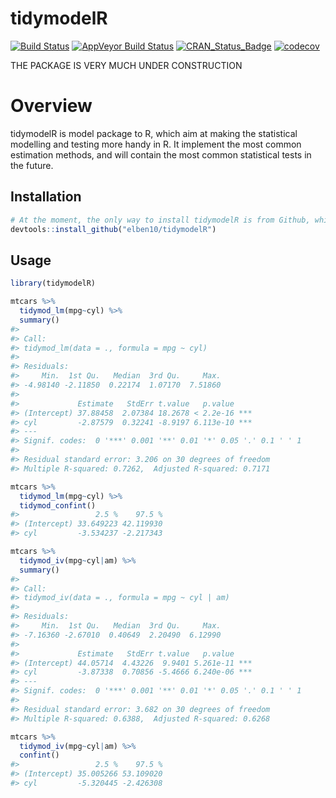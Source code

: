 
tidymodelR
==========

[![Build Status](https://travis-ci.org/elben10/tidymodelR.svg?branch=master)](https://travis-ci.org/elben10/tidymodelR) [![AppVeyor Build Status](https://ci.appveyor.com/api/projects/status/github/elben10/tidymodelR?branch=master&svg=true)](https://ci.appveyor.com/project/elben10/tidymodelR) [![CRAN\_Status\_Badge](http://www.r-pkg.org/badges/version/tidymodelR)](https://cran.r-project.org/package=tidymodelR) [![codecov](https://codecov.io/gh/elben10/tidymodelr/branch/master/graph/badge.svg)](https://codecov.io/gh/elben10/tidymodelr)

THE PACKAGE IS VERY MUCH UNDER CONSTRUCTION

Overview
========

tidymodelR is model package to R, which aim at making the statistical modelling and testing more handy in R. It implement the most common estimation methods, and will contain the most common statistical tests in the future.

Installation
------------

``` r
# At the moment, the only way to install tidymodelR is from Github, which can be installed by:
devtools::install_github("elben10/tidymodelR")
```

Usage
-----

``` r
library(tidymodelR)

mtcars %>%
  tidymod_lm(mpg~cyl) %>%
  summary()
#> 
#> Call:
#> tidymod_lm(data = ., formula = mpg ~ cyl)
#> 
#> Residuals:
#>     Min.  1st Qu.   Median  3rd Qu.     Max. 
#> -4.98140 -2.11850  0.22174  1.07170  7.51860 
#> 
#>             Estimate   StdErr t.value   p.value    
#> (Intercept) 37.88458  2.07384 18.2678 < 2.2e-16 ***
#> cyl         -2.87579  0.32241 -8.9197 6.113e-10 ***
#> ---
#> Signif. codes:  0 '***' 0.001 '**' 0.01 '*' 0.05 '.' 0.1 ' ' 1
#> 
#> Residual standard error: 3.206 on 30 degrees of freedom
#> Multiple R-squared: 0.7262,  Adjusted R-squared: 0.7171

mtcars %>%
  tidymod_lm(mpg~cyl) %>%
  tidymod_confint()
#>                 2.5 %    97.5 %
#> (Intercept) 33.649223 42.119930
#> cyl         -3.534237 -2.217343

mtcars %>%
  tidymod_iv(mpg~cyl|am) %>%
  summary()
#> 
#> Call:
#> tidymod_iv(data = ., formula = mpg ~ cyl | am)
#> 
#> Residuals:
#>     Min.  1st Qu.   Median  3rd Qu.     Max. 
#> -7.16360 -2.67010  0.40649  2.20490  6.12990 
#> 
#>             Estimate   StdErr t.value   p.value    
#> (Intercept) 44.05714  4.43226  9.9401 5.261e-11 ***
#> cyl         -3.87338  0.70856 -5.4666 6.240e-06 ***
#> ---
#> Signif. codes:  0 '***' 0.001 '**' 0.01 '*' 0.05 '.' 0.1 ' ' 1
#> 
#> Residual standard error: 3.682 on 30 degrees of freedom
#> Multiple R-squared: 0.6388,  Adjusted R-squared: 0.6268

mtcars %>%
  tidymod_iv(mpg~cyl|am) %>%
  confint()
#>                 2.5 %    97.5 %
#> (Intercept) 35.005266 53.109020
#> cyl         -5.320445 -2.426308
```
